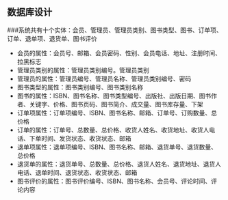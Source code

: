 ## 数据库设计
###系统共有十个实体：会员、管理员、管理员类别、图书类型、图书、订单项、订单、退单项、退货单、图书评价
- 会员的属性：会员号、邮箱、会员密码、性别、会员电话、地址、注册时间、拉黑标志  
- 管理员类别的属性：管理员类别编号。管理员类别  
- 管理员的属性：管理员编号、管理员名称、管理员类别编号、密码  
- 图书类型的属性：图书类别编号、图书类别名称
- 图书的属性：ISBN、图书名称、图书类型编号、出版社、出版日期、图书作者、关键字、价格、图书页码、图书简介、成交量、图书库存量、下架  
- 订单项属性：订单项编号、ISBN、图书名称、邮箱、订单号、订购数量、总价格  
- 订单的属性：订单号、总数量、总价格、收货人姓名、收货地址、收货人电话、下单时间、发货状态、收货状态、邮箱  
- 退单项属性：退单项编号、ISBN、图书名称、邮箱、退货单号、退货数量、总价格  
- 退货单的属性：退货单号、总数量、总价格、退货人姓名、退货地址、退货人电话、退单时间、退货状态、收货状态、邮箱  
- 图书评价的属性：图书评价编号、ISBN、图书名称、会员号、评论时间、评论内容
